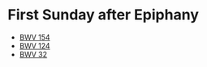 # First Sunday after Epiphany

- [BWV 154](bwv-154.md)
- [BWV 124](bwv-124.md)
- [BWV 32](bwv-32.md)
